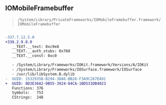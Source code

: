 ## IOMobileFramebuffer

> `/System/Library/PrivateFrameworks/IOMobileFramebuffer.framework/IOMobileFramebuffer`

```diff

-337.7.12.5.0
+338.2.9.0.0
   __TEXT.__text: 0xc9e8
   __TEXT.__auth_stubs: 0x760
   __TEXT.__const: 0xc0

   - /System/Library/Frameworks/IOKit.framework/Versions/A/IOKit
   - /System/Library/Frameworks/IOSurface.framework/IOSurface
   - /usr/lib/libSystem.B.dylib
-  UUID: 1532935B-B294-38A6-BB26-F3A9C267EA91
+  UUID: 8D3E36A2-0B55-3924-84CA-1BD531DB4023
   Functions: 376
   Symbols:   753
   CStrings:  248

```
